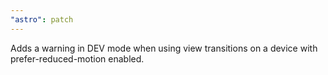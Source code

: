 ```yaml
---
"astro": patch
---
```


Adds a warning in DEV mode when using view transitions on a device with prefer-reduced-motion enabled.
